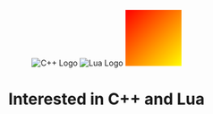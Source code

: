<p align="center">
  <img src="https://upload.wikimedia.org/wikipedia/commons/1/18/C_Programming_Language.svg" alt="C++ Logo" width="100" />
  <img src="https://upload.wikimedia.org/wikipedia/commons/c/cf/Lua-Logo.svg" alt="Lua Logo" width="100" />
  <img src="https://raw.githubusercontent.com/Ceypi/ceypi/main/test.svg" alt="svg" width="100" />
</p>

<p align="center">
  <h1 align="center"> Interested in C++ and Lua </h1>
</p>
